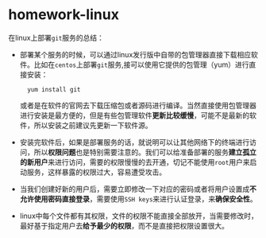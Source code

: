 # homework-linux

在linux上部署`git`服务的总结：

* 部署某个服务的时候，可以通过linux发行版中自带的包管理器直接下载相应软件。比如在`centos`上部署`git`服务,接可以使用它提供的包管理（yum）进行直接安装：
  ```shell
    yum install git
  ```
  
  或者是在软件的官网去下载压缩包或者源码进行编译。当然直接使用包管理器进行安装是最方便的，但是有些包管理软件**更新比较缓慢**，可能不是最新的软件，所以安装之前建议先更新一下软件源。
  
* 安装完软件后，如果是部署服务的话，就说明可以让其他网络下的终端进行访问，所以**权限问题**也是特别需要注意的。我们可以给准备部署的服务**建立孤立的新用户**来进行访问，需要的权限慢慢的去开通，切记不能使用`root`用户来启动服务，这样暴露的权限过大，容易遭受攻击。

* 当我们创建好新的用户后，需要立即修改一下对应的密码或者将用户设置成**不允许使用密码直接登录**，需要使用`SSH keys`来进行认证登录，来**确保安全性**。

* linux中每个文件都有其权限，文件的权限不能直接全部放开，当需要修改时，最好基于指定用户去**给予最少的权限**，而不是直接把权限设置很大。